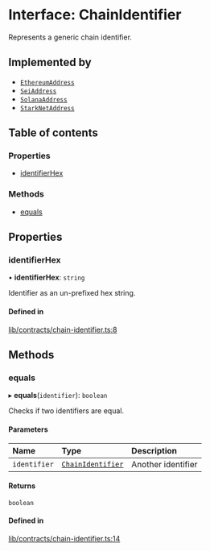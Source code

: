 # Interface: ChainIdentifier

Represents a generic chain identifier.

## Implemented by

- [`EthereumAddress`](../classes/EthereumAddress.md)
- [`SeiAddress`](../classes/SeiAddress.md)
- [`SolanaAddress`](../classes/SolanaAddress.md)
- [`StarkNetAddress`](../classes/StarkNetAddress.md)

## Table of contents

### Properties

- [identifierHex](ChainIdentifier.md#identifierhex)

### Methods

- [equals](ChainIdentifier.md#equals)

## Properties

### identifierHex

• **identifierHex**: `string`

Identifier as an un-prefixed hex string.

#### Defined in

[lib/contracts/chain-identifier.ts:8](typescript/src/lib/contracts/chain-identifier.ts#L8)

## Methods

### equals

▸ **equals**(`identifier`): `boolean`

Checks if two identifiers are equal.

#### Parameters

| Name | Type | Description |
| :------ | :------ | :------ |
| `identifier` | [`ChainIdentifier`](ChainIdentifier.md) | Another identifier |

#### Returns

`boolean`

#### Defined in

[lib/contracts/chain-identifier.ts:14](typescript/src/lib/contracts/chain-identifier.ts#L14)
